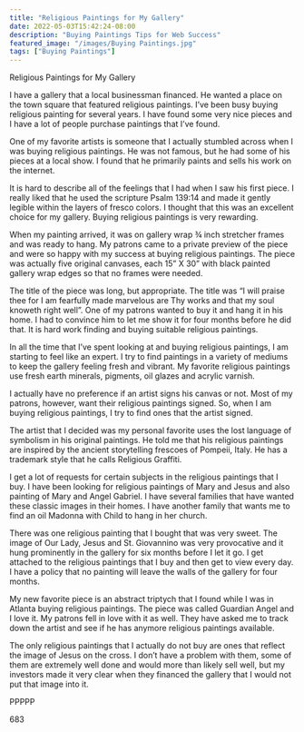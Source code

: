 ```yaml
---
title: "Religious Paintings for My Gallery"
date: 2022-05-03T15:42:24-08:00
description: "Buying Paintings Tips for Web Success"
featured_image: "/images/Buying Paintings.jpg"
tags: ["Buying Paintings"]
---
```


Religious Paintings for My Gallery

I have a gallery that a local businessman financed.  He wanted a place on the town square that featured religious paintings.  I’ve been busy buying religious painting for several years.  I have found some very nice pieces and I have a lot of people purchase paintings that I’ve found.

One of my favorite artists is someone that I actually stumbled across when I was buying religious paintings.  He was not famous, but he had some of his pieces at a local show.  I found that he primarily paints and sells his work on the internet.

It is hard to describe all of the feelings that I had when I saw his first piece.  I really liked that he used the scripture Psalm 139:14 and made it gently legible within the layers of fresco colors.  I thought that this was an excellent choice for my gallery.  Buying religious paintings is very rewarding.

When my painting arrived, it was on gallery wrap ¾ inch stretcher frames and was ready to hang.  My patrons came to a private preview of the piece and were so happy with my success at buying religious paintings.  The piece was actually five original canvases, each 15” X 30” with black painted gallery wrap edges so that no frames were needed.

The title of the piece was long, but appropriate.  The title was “I will praise thee for I am fearfully made marvelous are Thy works and that my soul knoweth right well”.  One of my patrons wanted to buy it and hang it in his home.  I had to convince him to let me show it for four months before he did that.  It is hard work finding and buying suitable religious paintings.

In all the time that I’ve spent looking at and buying religious paintings, I am starting to feel like an expert.  I try to find paintings in a variety of mediums to keep the gallery feeling fresh and vibrant.  My favorite religious paintings use fresh earth minerals, pigments, oil glazes and acrylic varnish.

I actually have no preference if an artist signs his canvas or not.  Most of my patrons, however, want their religious paintings signed.  So, when I am buying religious paintings, I try to find ones that the artist signed.

The artist that I decided was my personal favorite uses the lost language of symbolism in his original paintings.  He told me that his religious paintings are inspired by the ancient storytelling frescoes of Pompeii, Italy.  He has a trademark style that he calls Religious Graffiti.  

I get a lot of requests for certain subjects in the religious paintings that I buy.  I have been looking for religious paintings of Mary and Jesus and also painting of Mary and Angel Gabriel.  I have several families that have wanted these classic images in their homes.  I have another family that wants me to find an oil Madonna with Child to hang in her church.

There was one religious painting that I bought that was very sweet.  The image of Our Lady, Jesus and St. Giovannino was very provocative and it hung prominently in the gallery for six months before I let it go.  I get attached to the religious paintings that I buy and then get to view every day.  I have a policy that no painting will leave the walls of the gallery for four months.

My new favorite piece is an abstract triptych that I found while I was in Atlanta buying religious paintings.  The piece was called Guardian Angel and I love it.  My patrons fell in love with it as well.  They have asked me to track down the artist and see if he has anymore religious paintings available.

The only religious paintings that I actually do not buy are ones that reflect the image of Jesus on the cross.  I don’t have a problem with them, some of them are extremely well done and would more than likely sell well, but my investors made it very clear when they financed the gallery that I would not put that image into it.

PPPPP

683

